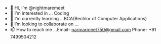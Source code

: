 - 👋 Hi, I’m @nightmaremeet
- 👀 I’m interested in ... Coding
- 🌱 I’m currently learning ...BCA(Bechlor of Computer Applications)
- 💞️ I’m looking to collaborate on ...
- 📫 How to reach me ...Email- parmarmeet750@gmail.com
                        Phone- +91 7499504212

<!---
nightmaremeet/nightmaremeet is a ✨ special ✨ repository because its `README.md` (this file) appears on your GitHub profile.
You can click the Preview link to take a look at your changes.
--->
